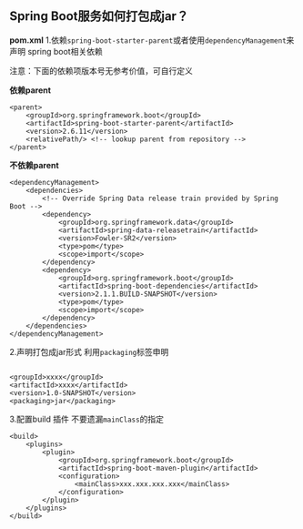 
## Spring Boot服务如何打包成jar？

**pom.xml**
1.依赖`spring-boot-starter-parent`或者使用`dependencyManagement`来声明 spring boot相关依赖  

注意：下面的依赖项版本号无参考价值，可自行定义  

**依赖parent**
```
<parent>
    <groupId>org.springframework.boot</groupId>
    <artifactId>spring-boot-starter-parent</artifactId>
    <version>2.6.11</version>
    <relativePath/> <!-- lookup parent from repository -->
</parent>

```

    
**不依赖parent**
```
<dependencyManagement>
	<dependencies>
		<!-- Override Spring Data release train provided by Spring Boot -->
		<dependency>
			<groupId>org.springframework.data</groupId>
			<artifactId>spring-data-releasetrain</artifactId>
			<version>Fowler-SR2</version>
			<type>pom</type>
			<scope>import</scope>
		</dependency>
		<dependency>
			<groupId>org.springframework.boot</groupId>
			<artifactId>spring-boot-dependencies</artifactId>
			<version>2.1.1.BUILD-SNAPSHOT</version>
			<type>pom</type>
			<scope>import</scope>
		</dependency>
	</dependencies>
</dependencyManagement>
```


2.声明打包成jar形式
利用`packaging`标签申明
```

<groupId>xxxx</groupId>
<artifactId>xxxx</artifactId>
<version>1.0-SNAPSHOT</version>
<packaging>jar</packaging>

```


3.配置build 插件
不要遗漏`mainClass`的指定
```
<build>
    <plugins>
        <plugin>
            <groupId>org.springframework.boot</groupId>
            <artifactId>spring-boot-maven-plugin</artifactId>
            <configuration>
                <mainClass>xxx.xxx.xxx.xxx</mainClass>
            </configuration>
        </plugin>
    </plugins>
</build>

```